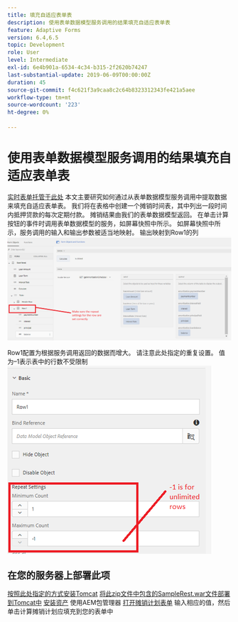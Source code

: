 ```yaml
---
title: 填充自适应表单表
description: 使用表单数据模型服务调用的结果填充自适应表单表
feature: Adaptive Forms
version: 6.4,6.5
topic: Development
role: User
level: Intermediate
exl-id: 6e4b901a-6534-4c34-b315-2f2620b74247
last-substantial-update: 2019-06-09T00:00:00Z
duration: 45
source-git-commit: f4c621f3a9caa8c2c64b8323312343fe421a5aee
workflow-type: tm+mt
source-wordcount: '223'
ht-degree: 0%

---
```


# 使用表单数据模型服务调用的结果填充自适应表单表

[实时表单托管于此处](https://forms.enablementadobe.com/content/dam/formsanddocuments/amortization/jcr:content?wcmmode=disabled)
本文主要研究如何通过从表单数据模型服务调用中提取数据来填充自适应表单表。 我们将在表格中创建一个摊销时间表，其中列出一段时间内抵押贷款的每次定期付款。 摊销结果由我们的表单数据模型返回。 在单击计算按钮的事件时调用表单数据模型的服务，如屏幕快照中所示。 如屏幕快照中所示，服务调用的输入和输出参数被适当地映射。 输出映射到Row1的列
![clickevent](assets/amortization.PNG)

Row1配置为根据服务调用返回的数据而增大。 请注意此处指定的重复设置。 值为–1表示表中的行数不受限制
![Row1](assets/rowconfiguration.PNG)

## 在您的服务器上部署此项

[按照此处指定的方式安装Tomcat](/help/forms/ic-print-channel-tutorial/set-up-tomcat.md)
[将此zip文件中包含的SampleRest.war文件部署到Tomcat中](assets/sample-rest.zip)
[安装资产](assets/amortizationschedule.zip) 使用AEM包管理器
[打开摊销计划表单](http://localhost:4502/content/dam/formsanddocuments/amortization/jcr:content?wcmmode=disabled)
输入相应的值，然后单击计算摊销计划应填充到您的表单中
